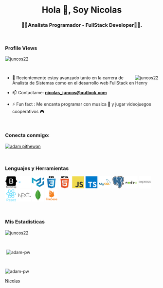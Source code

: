 <h1 align="center">Hola 👋, Soy Nicolas</h1>
<h3 align="center">👨‍💻Analista Programador - FullStack Developer👨‍💻.</h3>

<br>

<p align="right"> <h3>Profile Views </h3> <img src="https://komarev.com/ghpvc/?username=juncos22&label=Profile%20views&color=0e75b6&style=flat"
    alt="juncos22" /> 
  </p>

<br>

<p><img align="right" src="https://github.com/Adam-pw/Adam-pw/blob/main/animation_500_kxa883sd.gif" alt="juncos22" /></p>


- 🌱 Recientemente estoy avanzado tanto en la carrera de Analista de Sistemas como en el desarrollo web FullStack en Henry

- 📫 Contactame: **nicolas_juncos@outlook.com**

- ⚡ Fun fact : Me encanta programar con musica 🎵 y jugar videojuegos cooperativos 🎮 

<br>

<h3 align="left">Conecta conmigo:</h3>
<p align="left">
  <a href="https://www.linkedin.com/in/nicolas-juncos/" target="_blank"><img align="center"
      src="https://raw.githubusercontent.com/rahuldkjain/github-profile-readme-generator/master/src/images/icons/Social/linked-in-alt.svg"
      alt="adam pithewan" height="30" width="40" /></a>
</p>

<br>

<h3 align="left"><strong>Lenguajes y Herramientas</strong></h3>
<p align="left">
    <img src="https://raw.githubusercontent.com/devicons/devicon/master/icons/bootstrap/bootstrap-plain-wordmark.svg"
      alt="bootstrap" width="40" height="40" />
      <img src="https://raw.githubusercontent.com/devicons/devicon/1119b9f84c0290e0f0b38982099a2bd027a48bf1/icons/tailwindcss/tailwindcss-original-wordmark.svg"
      alt="tailwind" width="40" height="40" />
       <img src="https://raw.githubusercontent.com/devicons/devicon/1119b9f84c0290e0f0b38982099a2bd027a48bf1/icons/materialui/materialui-original.svg" alt="materialui" width="40">
    <img
      src="https://raw.githubusercontent.com/devicons/devicon/master/icons/css3/css3-original-wordmark.svg" alt="css3"
      width="40" height="40" />
      <img
      src="https://raw.githubusercontent.com/devicons/devicon/master/icons/html5/html5-original-wordmark.svg"
      alt="html5" width="40" height="40" /> 
    <img
      src="https://raw.githubusercontent.com/devicons/devicon/master/icons/javascript/javascript-original.svg"
      alt="javascript" width="40" height="40" />
      <img
      src="https://raw.githubusercontent.com/devicons/devicon/1119b9f84c0290e0f0b38982099a2bd027a48bf1/icons/typescript/typescript-original.svg"
      alt="typescript" width="40" height="40" />
    <img
      src="https://raw.githubusercontent.com/devicons/devicon/master/icons/mysql/mysql-original-wordmark.svg"
      alt="mysql" width="40" height="40" /> 
      <img
      src="https://raw.githubusercontent.com/devicons/devicon/1119b9f84c0290e0f0b38982099a2bd027a48bf1/icons/postgresql/postgresql-original.svg"
      alt="postgresql" width="40" height="40" /> 
      <img
      src="https://raw.githubusercontent.com/devicons/devicon/master/icons/nodejs/nodejs-original-wordmark.svg"
      alt="nodejs" width="40" height="40" />
       <img
      src="https://raw.githubusercontent.com/devicons/devicon/1119b9f84c0290e0f0b38982099a2bd027a48bf1/icons/express/express-original-wordmark.svg"
      alt="expressjs" width="40" height="40" />
      <img
      src="https://raw.githubusercontent.com/devicons/devicon/master/icons/react/react-original-wordmark.svg"
      alt="react" width="40" height="40" />
      <img
      src="https://raw.githubusercontent.com/devicons/devicon/1119b9f84c0290e0f0b38982099a2bd027a48bf1/icons/nextjs/nextjs-original-wordmark.svg" alt="nextjs" width="40"
      height="40" />
      <img src="https://raw.githubusercontent.com/devicons/devicon/1119b9f84c0290e0f0b38982099a2bd027a48bf1/icons/mongodb/mongodb-original.svg" alt="mongodb" width="40">
      <img src="https://raw.githubusercontent.com/devicons/devicon/1119b9f84c0290e0f0b38982099a2bd027a48bf1/icons/firebase/firebase-plain-wordmark.svg" alt="firebase" width="40">
</p>

<br>

<h3><strong>Mis Estadisticas</strong></h3>
<p><img align="center"
    src="https://github-juncos22-stats.vercel.app/api/top-langs?username=juncos22&show_icons=true&locale=es&bg_color=0d1117&text_color=ffffff&layout=compact"
    alt="juncos22" 
    bg_color=#808080/></p>

<br>

<p>&nbsp;<img align="center" src="https://github-juncos22-stats.vercel.app/api?username=juncos22&show_icons=true&locale=en&bg_color=0d1117&text_color=ffffff&repo=convoychat"
    alt="adam-pw" /></p>

<br>

<p><img align="center" src="https://github-readme-streak-stats.herokuapp.com/?user=juncos22&theme=dark&background=0d1117&date_format=M%20j%5B%2C%20Y%5D" alt="adam-pw" /></p>

[Nicolas](https://github.com/juncos22)
